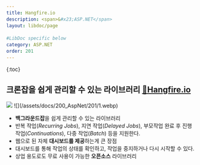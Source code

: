 ```yaml
---
title: Hangfire.io
description: <span>&#x23;ASP.NET</span>
layout: libdoc/page

#LibDoc specific below
category: ASP.NET
order: 201
---
```

{:toc}
## 크론잡을 쉽게 관리할 수 있는 라이브러리 **[🔗Hangfire.io](https://www.hangfire.io/)**
<img src="https://img.shields.io/badge/ASP.NET Core-512BD4?style=flat&logo=.NET&logoColor=white"/>
![](/assets/docs/200_AspNet/201/1.webp)

* **백그라운드잡**을 쉽게 관리할 수 있는 라이브러리
* 반복 작업(*Recurring Jobs*), 지연 작업(*Delayed Jobs*), 부모작업 완료 후 진행 작업(*Continuations*), 다중 작업(*Batch*) 등을 지원한다.
* 웹으로 된 자체 **대시보드를 제공**하는게 큰 장점
* 대시보드를 통해 작업의 상태를 확인하고, 작업을 중지하거나 다시 시작할 수 있다.
* 상업 용도로도 무료 사용이 가능한 **오픈소스** 라이브러리